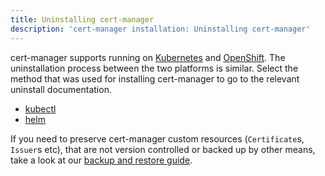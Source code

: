 ```yaml
---
title: Uninstalling cert-manager
description: 'cert-manager installation: Uninstalling cert-manager'
---
```


cert-manager supports running on [Kubernetes](https://kubernetes.io) and
[OpenShift](https://www.openshift.com). The uninstallation process between the
two platforms is similar. Select the method that was used for installing
cert-manager to go to the relevant uninstall documentation.

- [kubectl](./kubectl.md#uninstalling)
- [helm](./helm.md#uninstalling)

If you need to preserve cert-manager custom resources (`Certificate`s, `Issuer`s etc), that are not version controlled or backed up by other means, take a look at our [backup and restore guide](../devops-tips/backup.md).
